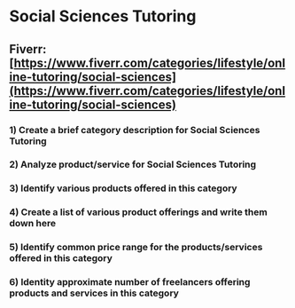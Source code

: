 # Social Sciences Tutoring
## Fiverr: [https://www.fiverr.com/categories/lifestyle/online-tutoring/social-sciences](https://www.fiverr.com/categories/lifestyle/online-tutoring/social-sciences)
### 1) Create a brief category description for Social Sciences Tutoring
### 2) Analyze product/service for Social Sciences Tutoring
### 3) Identify various products offered in this category
### 4) Create a list of various product offerings and write them down here
### 5) Identify common price range for the products/services offered in this category
### 6) Identity approximate number of freelancers offering products and services in this category
